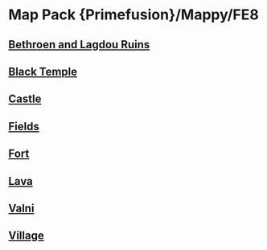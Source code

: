 # Map Pack {Primefusion}/Mappy/FE8

## [Bethroen and Lagdou Ruins](Bethroen%20and%20Lagdou%20Ruins)

## [Black Temple](Black%20Temple)

## [Castle](Castle)

## [Fields](Fields)

## [Fort](Fort)

## [Lava](Lava)

## [Valni](Valni)

## [Village](Village)

